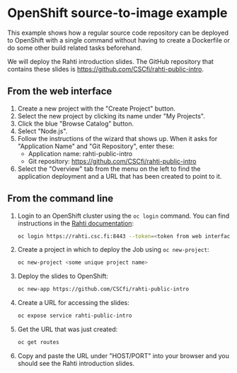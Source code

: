 # OpenShift source-to-image example

This example shows how a regular source code repository can be deployed to
OpenShift with a single command without having to create a Dockerfile or do some
other build related tasks beforehand.

We will deploy the Rahti introduction slides. The GitHub repository that
contains these slides is https://github.com/CSCfi/rahti-public-intro.

## From the web interface

1. Create a new project with the "Create Project" button.
2. Select the new project by clicking its name under "My Projects".
3. Click the blue "Browse Catalog" button.
4. Select "Node.js".
5. Follow the instructions of the wizard that shows up. When it asks for
   "Application Name" and "Git Repository", enter these:
   * Application name: rahti-public-intro
   * Git repository: https://github.com/CSCfi/rahti-public-intro
6. Select the "Overview" tab from the menu on the left to find the application
   deployment and a URL that has been created to point to it.

## From the command line

1. Login to an OpenShift cluster using the `oc login` command. You can find
   instructions in the [Rahti documentation](https://rahti.csc.fi/usage/cli/):

   ```bash
   oc login https://rahti.csc.fi:8443 --token=<token from web interface>
   ```

2. Create a project in which to deploy the Job using `oc new-project`:

   ```bash
   oc new-project <some unique project name>
   ```

3. Deploy the slides to OpenShift:

   ```bash
   oc new-app https://github.com/CSCfi/rahti-public-intro
   ```

4. Create a URL for accessing the slides:

   ```bash
   oc expose service rahti-public-intro
   ```

5. Get the URL that was just created:

   ```bash
   oc get routes
   ```

6. Copy and paste the URL under "HOST/PORT" into your browser and you should see
   the Rahti introduction slides.

